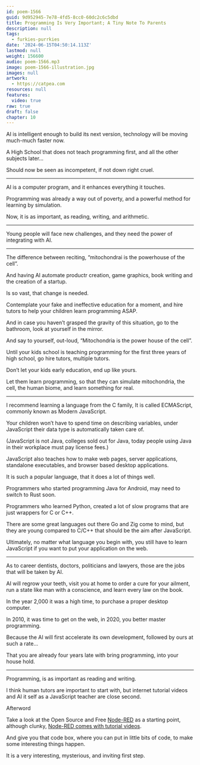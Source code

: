 ```yaml
---
id: poem-1566
guid: 9d952945-7e78-4fd5-8cc0-60dc2c6c5dbd
title: Programming Is Very Important; A Tiny Note To Parents
description: null
tags:
  - furkies-purrkies
date: '2024-06-15T04:50:14.113Z'
lastmod: null
weight: 156600
audio: poem-1566.mp3
image: poem-1566-illustration.jpg
images: null
artwork:
  - https://catpea.com
resources: null
features:
  video: true
raw: true
draft: false
chapter: 10
---
```


AI is intelligent enough to build its next version,
technology will be moving much-much faster now.

A High School that does not teach programming first,
and all the other subjects later…

Should now be seen as incompetent,
if not down right cruel.

---

AI is a computer program,
and it enhances everything it touches.

Programming was already a way out of poverty,
and a powerful method for learning by simulation.

Now, it is as important,
as reading, writing, and arithmetic.

---

Young people will face new challenges,
and they need the power of integrating with AI.

---

The difference between reciting,
“mitochondrai is the powerhouse of the cell”.

And having AI automate productr creation,
game graphics, book writing and the creation of a startup.

Is so vast,
that change is needed.

Contemplate your fake and ineffective education for a moment,
and hire tutors to help your children learn programming ASAP.

And in case you haven’t grasped the gravity of this situation,
go to the bathroom, look at yourself in the mirror.

And say to yourself, out-loud,
“Mitochondria is the power house of the cell”.

Until your kids school is teaching programming for the first three years of high school,
go hire tutors, multiple tutors.

Don’t let your kids early education,
end up like yours.

Let them learn programming, so that they can simulate mitochondria,
the cell, the human biome, and learn something for real.

---

I recommend learning a language from the C family,
It is called ECMAScript, commonly known as Modern JavaScript.

Your children won’t have to spend time on describing variables,
under JavaScript their data type is automatically taken care of.

(JavaScript is not Java, colleges sold out for Java,
today people using Java in their workplace must pay license fees.)

JavaScript also teaches how to make web pages, server applications,
standalone executables, and browser based desktop applications.

It is such a popular language,
that it does a lot of things well.

Programmers who started programming Java for Android,
may need to switch to Rust soon.

Programmers who learned Python,
created a lot of slow programs that are just wrappers for C or C++.

There are some great languages out there Go and Zig come to mind,
but they are young compared to C/C++ that should be the aim after JavaScript.

Ultimately, no matter what language you begin with,
you still have to learn JavaScript if you want to put your application on the web.

---

As to career dentists, doctors, politicians and lawyers,
those are the jobs that will be taken by AI.

AI will regrow your teeth, visit you at home to order a cure for your ailment,
run a state like man with a conscience, and learn every law on the book.

In the year 2,000 it was a high time,
to purchase a proper desktop computer.

In 2010, it was time to get on the web,
in 2020, you better master programming.

Because the AI will first accelerate its own development,
followed by ours at such a rate…

That you are already four years late with bring programming,
into your house hold.

---

Programming,
is as important as reading and writing.

I think human tutors are important to start with,
but internet tutorial videos and AI it self as a JavaScript teacher are close second.

Afterword

Take a look at the Open Source and Free [Node-RED][1] as a starting point,
although clunky, [Node-RED comes with tutorial videos][2].

And give you that code box, where you can put in little bits of code,
to make some interesting things happen.

It is a very interesting, mysterious,
and inviting first step.

[1]: https://nodered.org/
[2]: https://www.youtube.com/playlist?list=PLyNBB9VCLmo1hyO-4fIZ08gqFcXBkHy-6
